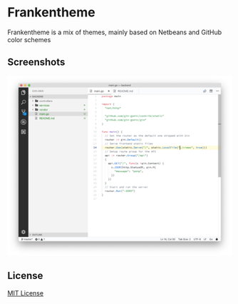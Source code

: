 # Frankentheme
Frankentheme is a mix of themes, mainly based on Netbeans and GitHub color schemes

## Screenshots
![Screenshot](screenshot.png)

## License
[MIT License](https://github.com/diegocurbelo/vscode-frankentheme/blob/master/LICENSE)
